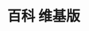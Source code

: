 ---
description: 维基百科客户端。对于已读文章可以离线阅读。
layout: post
results:
- primaryGenreName: Reference
  version: '1.0'
  artworkUrl100: http://a522.phobos.apple.com/us/r1000/023/Purple6/v4/10/74/bd/1074bd53-faa9-ff88-0ead-878333685877/mzl.ceeaxctg.png
  trackViewUrl: https://itunes.apple.com/cn/app/bai-ke-wei-ji-ban/id671410633?mt=8&uo=4
  artworkUrl60: http://a1065.phobos.apple.com/us/r1000/047/Purple/v4/92/b7/53/92b753e7-d719-28ee-392e-fde63570d5e1/Icon.png
  sellerName: yongpei xu
  supportedDevices:
  - iPhone5
  - iPadMini
  - iPadThirdGen4G
  - iPodTouchFifthGen
  - iPhone-3GS
  - iPadWifi
  - iPadMini4G
  - iPadThirdGen
  - iPadFourthGen4G
  - iPad3G
  - iPhone4
  - iPad2Wifi
  - iPadFourthGen
  - iPodTouchThirdGen
  - iPodTouchourthGen
  - iPad23G
  - iPhone4S
  genres:
  - 参考
  - 工具
  trackName: 百科 维基版
  description: '更快，更易操作的维基百科(wikipedia.org)查询阅读工具，且无广告

    《百科 维基版》支持iPhone、iPod Touch、iPad！


    当使用这个应用程序，你的手里就像有一本百科全书，从人物、地方、历史、文化、社会、政治科学、工程等各个领域无所不包，不同的语言，随时随地为你提供全面的资料…


    《百科 维基版》更快，更容易的访问维基百科，设计简洁、搜索使用简单，导航和显示维基百科条目。简化您的浏览历史、书签。


    具有的智能化功能，例如：


    • 内容以特别设计的格式显示，可增强在所有 iOS 设备（iPhone、iPad 和 iPod touch）上的阅读体验。


    • 一键式访问您的搜索结果。

    • 搜索建议。

    • 使用智能算法推荐相关文章。


    • 保存完好的已读文章历史记录。

    • 所有已读文章都进行了存储，以方便脱机离线（无网络情况）阅读。


    • 超过 200 种语言可供切换，方便查找不同语言的条目。

    • 以您的首选语言显示维基百科的搜索结果。


    • 100% 兼容 iOS 辅助功能和 VoiceOver，以满足有视觉障碍的用户的需要。'
  price: 0
  trackId: 671410633
  releaseDate: '2013-07-20T09:39:45Z'
  screenshotUrls:
  - http://a2.mzstatic.com/us/r1000/054/Purple6/v4/49/b0/85/49b08518-5b32-4464-fb58-1921044b4eb7/mzl.huinqifu.1136x1136-75.jpg
  - http://a2.mzstatic.com/us/r1000/020/Purple4/v4/a9/66/33/a96633b2-4721-9af4-858b-e1bb530e26d9/mzl.znieqozw.1136x1136-75.jpg
  - http://a2.mzstatic.com/us/r1000/058/Purple4/v4/76/9a/95/769a9502-4086-bb61-5cea-3c4f49e643bb/mzl.svedhcaf.1136x1136-75.jpg
  - http://a1.mzstatic.com/us/r1000/022/Purple6/v4/77/e3/cf/77e3cf57-bab7-c302-8332-6ecc4fd623d8/mzl.hgxrqkhq.1136x1136-75.jpg
  - http://a4.mzstatic.com/us/r1000/040/Purple6/v4/a3/50/a2/a350a24f-74b0-6b3d-4dd1-028bbe0df902/mzl.esvnqgdu.1136x1136-75.jpg
  artistViewUrl: https://itunes.apple.com/cn/artist/yongpei-xu/id579553693?uo=4
  primaryGenreId: 6006
  kind: software
  fileSizeBytes: '1051100'
  bundleId: com.payton.wikibaike
  trackContentRating: 4+
  artistName: yongpei xu
  trackCensoredName: 百科 维基版
  isGameCenterEnabled: false
  contentAdvisoryRating: 4+
  languageCodesISO2A:
  - ZH
  features:
  - iosUniversal
  wrapperType: software
  artworkUrl512: http://a522.phobos.apple.com/us/r1000/023/Purple6/v4/10/74/bd/1074bd53-faa9-ff88-0ead-878333685877/mzl.ceeaxctg.png
  formattedPrice: 免费
  artistId: 579553693
  genreIds:
  - '6006'
  - '6002'
  currency: CNY
  ipadScreenshotUrls:
  - http://a4.mzstatic.com/us/r1000/043/Purple/v4/33/d4/84/33d484f2-d7a3-d504-59b1-f33d9703464c/mzl.xjdntsfd.480x480-75.jpg
  - http://a5.mzstatic.com/us/r1000/022/Purple/v4/08/29/33/082933ab-d95e-59b4-080c-66b86591e964/mzl.mcxjurao.480x480-75.jpg
  - http://a5.mzstatic.com/us/r1000/007/Purple6/v4/7c/ec/98/7cec98a0-77dd-2051-3222-1d5b6c354da8/mzl.ljhctfon.480x480-75.jpg
  - http://a2.mzstatic.com/us/r1000/038/Purple6/v4/c2/b1/20/c2b1209d-2615-e5ec-1e27-2f3c830af107/mzl.jgtmudvb.480x480-75.jpg
category: 参考
tags: tag1
resultCount: 1
title: 百科 维基版

---